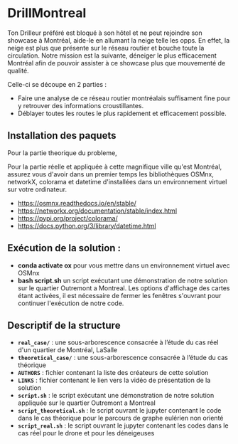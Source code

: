 # DrillMontreal
Ton Drilleur préféré est bloqué à son hôtel et ne peut rejoindre son showcase à Montréal, aide-le en allumant la neige telle les opps.
En effet, la neige est plus que présente sur le réseau routier et bouche toute la circulation. 
Notre mission est la suivante, déneiger le plus efficacement Montréal afin de pouvoir assister à ce showcase plus que mouvementé de qualité.

Celle-ci se découpe en 2 parties :
* Faire une analyse de ce réseau routier montréalais suffisament fine pour y retrouver des informations croustillantes.
* Déblayer toutes les routes le plus rapidement et efficacement possible.

## Installation des paquets

Pour la partie theorique du probleme, 

Pour la partie réelle et appliquée à cette magnifique ville qu'est Montréal, assurez vous d'avoir dans un premier temps les bibliothèques OSMnx, networkX, colorama et datetime d'installées dans un environnement virtuel sur votre ordinateur. 
* https://osmnx.readthedocs.io/en/stable/
* https://networkx.org/documentation/stable/index.html
* https://pypi.org/project/colorama/
* https://docs.python.org/3/library/datetime.html

## Exécution de la solution :
 
*  **conda activate ox** pour vous mettre dans un environnement virtuel avec OSMnx
*  **bash script.sh** un script exécutant une démonstration de notre solution sur le quartier Outremont a Montreal. Les options d'affichage des cartes étant activées, il est nécessaire de fermer les fenêtres s'ouvrant pour continuer l'exécution de notre code.

## Descriptif de la structure

* **`real_case/`** : une sous-arborescence consacrée à l’étude du cas réel d'un quartier de Montréal, LaSalle
* **`theoretical_case/`** : une sous-arborescence consacrée à l’étude du cas théorique 
* **`AUTHORS`** : fichier contenant la liste des créateurs de cette solution
* **`LINKS`** : fichier contenant le lien vers la vidéo de présentation de la solution
* **`script.sh`** : le script exécutant une démonstration de notre solution appliquée sur le quartier Outremont a Montreal
* **`script_theoretical.sh`** : le script ouvrant le jupyter contenant le code dans le cas théorique pour le parcours de graphe eulérien non orienté
* **`script_real.sh`** : le script ouvrant le jupyter contenant les codes dans le cas réel pour le drone et pour les déneigeuses
